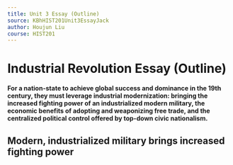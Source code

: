 ```yaml
---
title: Unit 3 Essay (Outline)
source: KBhHIST201Unit3EssayJack
author: Houjun Liu
course: HIST201
---
```


# Industrial Revolution Essay (Outline)
**For a nation-state to achieve global success and dominance in the 19th century, they must leverage industrial modernization: bringing the increased fighting power of an industrialized modern military, the economic benefits of adopting and weaponizing free trade, and the centralized political control offered by top-down civic nationalism.**

## Modern, industrialized military brings increased fighting power


